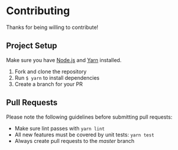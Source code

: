 # Contributing

Thanks for being willing to contribute!

## Project Setup

Make sure you have [Node.js](https://nodejs.org/en) and [Yarn](https://yarnpkg.com/en) installed.

1. Fork and clone the repository
1. Run `$ yarn` to install dependencies
1. Create a branch for your PR

## Pull Requests

Please note the following guidelines before submitting pull requests:

* Make sure lint passes with `yarn lint`
* All new features must be covered by unit tests: `yarn test`
* Always create pull requests to the _master_ branch